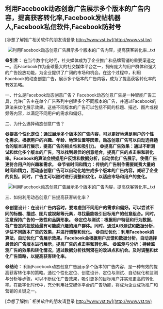 ## **利用Facebook动态创意广告展示多个版本的广告内容，提高获客转化率,Facebook发帖机器人,Facebook私信软件,Facebook防封号**

[😍想了解推广相关软件的朋友请登录 http://www.vst.tw](http://www.vst.tw)

 <center><img src="https://vst.tw/MP4/tuiguang/png/8.png" alt="利用Facebook动态创意广告展示多个版本的广告内容，提高获客转化率_.txt"></center>

**😄引言：**
在当今数字化时代，社交媒体成为了企业推广和品牌营销的重要渠道之一。而Facebook作为全球最大的社交媒体平台之一，拥有庞大的用户群体和强大的广告投放功能，为企业提供了广阔的市场和机会。在这个过程中，利用Facebook的动态创意广告，展示多个版本的广告内容，成为了提高获客转化率的有效策略。

一、什么是Facebook动态创意广告？
Facebook动态创意广告是一种智能广告工具，允许广告主在单个广告系列中创建多个不同版本的广告，并通过Facebook的算法来优化展示效果。这些不同版本的广告可以包括不同的标题、描述、图片或视频等内容，以满足不同用户的需求和偏好。

二、为什么选择动态创意广告？

**😄提高个性化定位：通过展示多个版本的广告内容，可以更好地满足用户的个性化需求。根据用户的兴趣、年龄、地理位置等因素，动态创意广告可以自动选择适合的版本进行展示，提高广告的相关性和吸引力。**
**😄提高广告效果：通过不断测试和优化多个版本的广告，可以找到最佳的创意组合，提高广告的点击率和转化率。Facebook的算法会根据用户反馈和数据分析，自动优化广告展示，使得广告更符合用户的兴趣和需求。**
**😄节省时间和精力：传统的广告制作需要耗费大量的时间和精力，而动态创意广告可以自动化地生成多个版本的广告内容，减轻了企业的负担。同时，广告主可以随时进行调整和优化，以适应市场和用户的变化。**

 <center><img src="https://vst.tw/MP4/tuiguang/png/2.png" alt="利用Facebook动态创意广告展示多个版本的广告内容，提高获客转化率_.txt"></center>

三、如何利用动态创意广告提高获客转化率？

**😄创意设计：在设计广告内容时，要考虑到不同用户的需求和偏好。可以尝试不同的标题、描述、图片或视频等元素，寻找最能吸引目标用户的创意组合。同时，注意保持广告的一致性和品牌形象。**
**😄定位与测试：根据用户特征和行为数据，将广告定向投放给最有可能感兴趣的用户群体。同时，通过A/B测试和数据分析，评估不同版本广告的效果，并进行调整和优化。**
**😄自动优化：利用Facebook的算法，自动优化广告展示效果。Facebook会根据用户反馈和数据分析，自动选择最佳的广告版本进行展示，提高广告的点击率和转化率。**
**😄监测与分析：持续监测广告的效果和转化情况，通过数据分析找到潜在的改进点和机会。及时调整和优化广告策略，以提高获客转化率。**

**😄结论：**
利用Facebook动态创意广告展示多个版本的广告内容，是一种有效的提高获客转化率的策略。通过个性化定位、创意设计、定位与测试、自动优化和监测与分析等步骤，可以不断优化广告效果，吸引更多的目标用户并实现更高的转化率。在数字化时代中，充分利用社交媒体平台的广告功能，将成为企业成功推广和营销的关键之一。

[😍想了解推广相关软件的朋友请登录 http://www.vst.tw](http://www.vst.tw)



